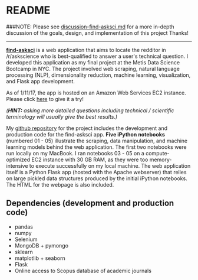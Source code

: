# README

###NOTE: Please see [discussion-find-asksci.md](http://github.com/bryanfry/find-asksci/blob/master/discussion-find-asksci.md) for a more in-depth discussion of the goals, design, and implementation of this project  Thanks!

____________

**[find-asksci](http://34.196.238.24)** is a web application that aims to locate the redditor in /r/askscience who is best-qualified to answer a user's technical question.  I developed this application as my final project at the Metis Data Science Bootcamp in NYC.  The project involved web scraping, natural language processing (NLP), dimensionality reduction, machine learning, visualization, and Flask app development.

As of 1/11/17, the app is hosted on an Amazon Web Services EC2 instance.  Please click [here](http://34.196.238.24) to give it a try!   

_(**HINT:** asking more detailed questions including technical / scientific terminology will usually give the best results.)_

My [github repository](http://github.com/bryanfry/find-asksci) for the project includes the development and production code for the find-asksci app. **Five iPython notebooks** (numbered 01 - 05) illustrate the scraping, data manipulation, and machine learning models behind the web application.  The first two notebooks were run locally on my MacBook.  I ran notebooks 03 - 05 on a compute-optimized EC2 instance with 30 GB RAM, as they were too memory-intensive to execute successfully  on my local machine.  The web application itself is a Python Flask app (hosted with the Apache webserver) that relies on large pickled data structures produced by the initial iPython notebooks.  The HTML for the webpage is also included.   


## Dependencies (development and production code)

* pandas
* numpy
* Selenium
* MongoDB + pymongo
* sklearn
* matplotlib + seaborn
* Flask  
* Online access to Scopus database of academic journals

